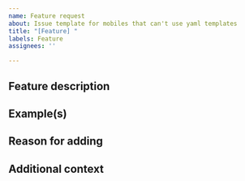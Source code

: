 ```yaml
---
name: Feature request
about: Issue template for mobiles that can't use yaml templates
title: "[Feature] "
labels: Feature
assignees: ''

---
```


<!-- Thanks for taking the time to make us better! -->
<!-- Not required to fill in all. -->

## Feature description
<!-- A clear and concise description of what the feature is. Recommended to fill in. -->


## Example(s)
<!-- Post screenshots/drawings/links/etc of the feature request, or proof-of-concept images about the feature. Recommended if useful for development. -->


## Reason for adding
<!-- Explain why this feature would be useful to you. -->


## Additional context
<!-- Add any other context about the feature here. -->

